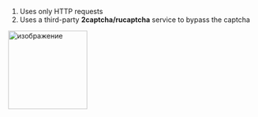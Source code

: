 1. Uses only HTTP requests
2. Uses a third-party **2captcha/rucaptcha** service to bypass the captcha

<img width="160" height="160" alt="изображение" src="https://github.com/user-attachments/assets/12dabcd0-d0b7-44bb-8135-c8d03692ee4c" />
